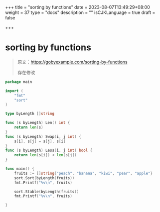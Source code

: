 +++
title = "sorting by functions"
date = 2023-08-07T13:49:29+08:00
weight = 37
type = "docs"
description = ""
isCJKLanguage = true
draft = false

+++

# sorting by functions

> 原文：https://gobyexample.com/sorting-by-functions
>
> 存在修改

```go
package main

import (
	"fmt"
	"sort"
)

type byLength []string

func (s byLength) Len() int {
	return len(s)
}
func (s byLength) Swap(i, j int) {
	s[i], s[j] = s[j], s[i]
}
func (s byLength) Less(i, j int) bool {
	return len(s[i]) < len(s[j])
}

func main() {
	fruits := []string{"peach", "banana", "kiwi", "pear", "apple"}
	sort.Sort(byLength(fruits))
	fmt.Printf("%v\n", fruits)

	sort.Stable(byLength(fruits))
	fmt.Printf("%v\n", fruits)

}

```


